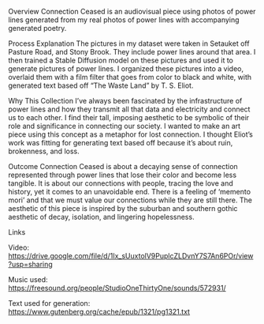 Overview
Connection Ceased is an audiovisual piece using photos of power lines generated from my real photos of power lines with accompanying generated poetry.

Process Explanation
The pictures in my dataset were taken in Setauket off Pasture Road, and Stony Brook. They include power lines around that area. I then trained a Stable Diffusion model on these pictures and used it to generate pictures of power lines. I organized these pictures into a video, overlaid them with a film filter that goes from color to black and white, with generated text based off “The Waste Land” by T. S. Eliot.

Why This Collection
I’ve always been fascinated by the infrastructure of power lines and how they transmit all that data and electricity and connect us to each other. I find their tall, imposing aesthetic to be symbolic of their role and significance in connecting our society. I wanted to make an art piece using this concept as a metaphor for lost connection. I thought Eliot’s work was fitting for generating text based off because it’s about ruin, brokenness, and loss.

Outcome
Connection Ceased is about a decaying sense of connection represented through power lines that lose their color and become less tangible. It is about our connections with people, tracing the love and history, yet it comes to an unavoidable end. There is a feeling of ‘memento mori’ and that we must value our connections while they are still there. The aesthetic of this piece is inspired by the suburban and southern gothic aesthetic of decay, isolation, and lingering hopelessness.

Links

Video: https://drive.google.com/file/d/1Ix_sUuxtolV9PuplcZLDvnY7S7An6POr/view?usp=sharing

Music used: https://freesound.org/people/StudioOneThirtyOne/sounds/572931/

Text used for generation: https://www.gutenberg.org/cache/epub/1321/pg1321.txt
